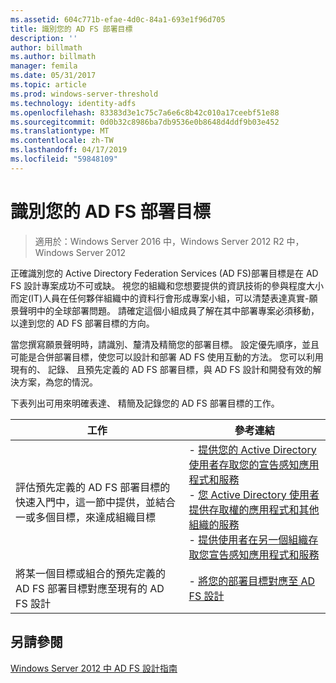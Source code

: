 ```yaml
---
ms.assetid: 604c771b-efae-4d0c-84a1-693e1f96d705
title: 識別您的 AD FS 部署目標
description: ''
author: billmath
ms.author: billmath
manager: femila
ms.date: 05/31/2017
ms.topic: article
ms.prod: windows-server-threshold
ms.technology: identity-adfs
ms.openlocfilehash: 83383d3e1c75c7a6e6c8b42c010a17ceebf51e88
ms.sourcegitcommit: 0d0b32c8986ba7db9536e0b8648d4ddf9b03e452
ms.translationtype: MT
ms.contentlocale: zh-TW
ms.lasthandoff: 04/17/2019
ms.locfileid: "59848109"
---
```

# <a name="identifying-your-ad-fs-deployment-goals"></a>識別您的 AD FS 部署目標

>適用於：Windows Server 2016 中，Windows Server 2012 R2 中，Windows Server 2012

正確識別您的 Active Directory Federation Services \(AD FS\)部署目標是在 AD FS 設計專案成功不可或缺。 視您的組織和您想要提供的資訊技術的參與程度大小而定\(IT\)人員在任何夥伴組織中的資料行會形成專案小組，可以清楚表達真實\-願景聲明中的全球部署問題。 請確定這個小組成員了解在其中部署專案必須移動，以達到您的 AD FS 部署目標的方向。  
  
當您撰寫願景聲明時，請識別、釐清及精簡您的部署目標。 設定優先順序，並且可能是合併部署目標，使您可以設計和部署 AD FS 使用互動的方法。 您可以利用現有的、 記錄、 且預先定義的 AD FS 部署目標，與 AD FS 設計和開發有效的解決方案，為您的情況。  
  
下表列出可用來明確表達、 精簡及記錄您的 AD FS 部署目標的工作。  
  
|工作|參考連結|  
|--------|-------------------|  
|評估預先定義的 AD FS 部署目標的快速入門中，這一節中提供，並結合一或多個目標，來達成組織目標|-   [提供您的 Active Directory 使用者存取您的宣告感知應用程式和服務](Provide-Your-Active-Directory-Users-Access-to-Your-Claims-Aware-Applications-and-Services.md)<br />-   [您 Active Directory 使用者提供存取權的應用程式和其他組織的服務](Provide-Your-Active-Directory-Users-Access-to-the-Applications-and-Services-of-Other-Organizations.md)<br />-   [提供使用者在另一個組織存取您宣告感知應用程式和服務](Provide-Users-in-Another-Organization-Access-to-Your-Claims-Aware-Applications-and-Services.md)|  
|將某一個目標或組合的預先定義的 AD FS 部署目標對應至現有的 AD FS 設計|-   [將您的部署目標對應至 AD FS 設計](Mapping-Your-Deployment-Goals-to-an-AD-FS-Design.md)|  
  
## <a name="see-also"></a>另請參閱
[Windows Server 2012 中 AD FS 設計指南](AD-FS-Design-Guide-in-Windows-Server-2012.md)

